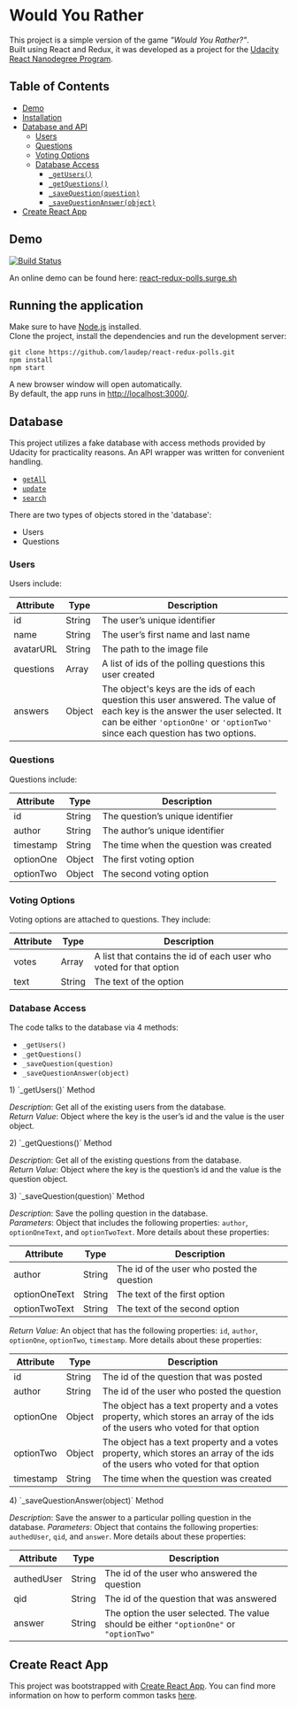 # Would You Rather

This project is a simple version of the game *"Would You Rather?"*.  
Built using React and Redux, it was developed as a project for the [Udacity React Nanodegree Program](https://www.udacity.com/course/react-nanodegree--nd019).

## Table of Contents

- [Demo](#demo)
- [Installation](#running-the-application)
- [Database and API](#database)
  - [Users](#users)
  - [Questions](#questions)
  - [Voting Options](#voting-options)
  - [Database Access](#database-access)
    - [`_getUsers()`](#get-users)
    - [`_getQuestions()`](#get-questions)
    - [`_saveQuestion(question)`](#save-question)
    - [`_saveQuestionAnswer(object)`](#save-question-answer)
- [Create React App](#create-react-app)

## Demo

[![Build Status](https://travis-ci.org/laudep/react-redux-polls.svg?branch=master)](https://travis-ci.org/laudep/react-redux-polls)

An online demo can be found here: [react-redux-polls.surge.sh](https://react-redux-polls.surge.sh/)

## Running the application

Make sure to have [Node.js](https://nodejs.org/en/) installed.  
Clone the project, install the dependencies and run the development server:

```
git clone https://github.com/laudep/react-redux-polls.git
npm install
npm start
```

A new browser window will open automatically.  
By default, the app runs in [http://localhost:3000/](http://localhost:3000/).


## Database

This project utilizes a fake database with access methods provided by Udacity for practicality reasons. An API wrapper was written for convenient handling.

- [`getAll`](#getall)
- [`update`](#update)
- [`search`](#search)

There are two types of objects stored in the 'database':

* Users
* Questions

### Users

Users include:

| Attribute    | Type             | Description           |
|-----------------|------------------|-------------------         |
| id                 | String           | The user’s unique identifier |
| name          | String           | The user’s first name  and last name     |
| avatarURL  | String           | The path to the image file |
| questions | Array | A list of ids of the polling questions this user created|
| answers      | Object         |  The object's keys are the ids of each question this user answered. The value of each key is the answer the user selected. It can be either `'optionOne'` or `'optionTwo'` since each question has two options.

### Questions

Questions include:

| Attribute | Type | Description |
|-----------------|------------------|-------------------|
| id                  | String | The question’s unique identifier |
| author        | String | The author’s unique identifier |
| timestamp | String | The time when the question was created|
| optionOne | Object | The first voting option|
| optionTwo | Object | The second voting option|

### Voting Options

Voting options are attached to questions. They include:

| Attribute | Type | Description |
|-----------------|------------------|-------------------|
| votes             | Array | A list that contains the id of each user who voted for that option|
| text                | String | The text of the option |

### Database Access

The code talks to the database via 4 methods:

* `_getUsers()`
* `_getQuestions()`
* `_saveQuestion(question)`
* `_saveQuestionAnswer(object)`

<a name="get-users"/>
1) `_getUsers()` Method

*Description*: Get all of the existing users from the database.  
*Return Value*: Object where the key is the user’s id and the value is the user object.

<a name="get-questions"/>
2) `_getQuestions()` Method

*Description*: Get all of the existing questions from the database.  
*Return Value*: Object where the key is the question’s id and the value is the question object.

<a name="save-question"/>
3) `_saveQuestion(question)` Method

*Description*: Save the polling question in the database.  
*Parameters*:  Object that includes the following properties: `author`, `optionOneText`, and `optionTwoText`. More details about these properties:

| Attribute | Type | Description |
|-----------------|------------------|-------------------|
| author | String | The id of the user who posted the question|
| optionOneText| String | The text of the first option |
| optionTwoText | String | The text of the second option |

*Return Value*:  An object that has the following properties: `id`, `author`, `optionOne`, `optionTwo`, `timestamp`. More details about these properties:

| Attribute | Type | Description |
|-----------------|------------------|-------------------|
| id | String | The id of the question that was posted|
| author | String | The id of the user who posted the question|
| optionOne | Object | The object has a text property and a votes property, which stores an array of the ids of the users who voted for that option|
| optionTwo | Object | The object has a text property and a votes property, which stores an array of the ids of the users who voted for that option|
|timestamp|String | The time when the question was created|

<a name="save-question-answer"/>
4) `_saveQuestionAnswer(object)` Method

*Description*: Save the answer to a particular polling question in the database.
*Parameters*: Object that contains the following properties: `authedUser`, `qid`, and `answer`. More details about these properties:

| Attribute | Type | Description |
|-----------------|------------------|-------------------|
| authedUser | String | The id of the user who answered the question|
| qid | String | The id of the question that was answered|
| answer | String | The option the user selected. The value should be either `"optionOne"` or `"optionTwo"`|

## Create React App

This project was bootstrapped with [Create React App](https://github.com/facebookincubator/create-react-app). You can find more
information on how to perform common tasks [here](https://github.com/facebookincubator/create-react-app/blob/master/packages/react-scripts/template/README.md).